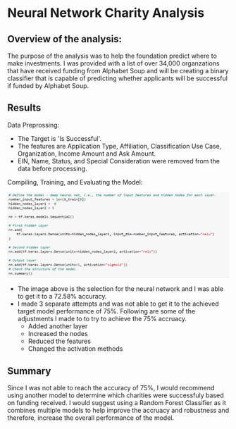 # Neural Network Charity Analysis

## <b>Overview of the analysis:</b>

The purpose of the analysis was to help the foundation predict where to make investments.  I was provided with a list of over 34,000 organzations that have received funding from Alphabet Soup and will be creating a binary classifier that is capable of predicting whether applicants will be successful if funded by Alphabet Soup.

## <b>Results</b>

Data Preprossing:
 - The Target is 'Is Successful'.
 - The features are Application Type, Affiliation, Classification Use Case, Organization, Income Amount and Ask Amount.
 - EIN, Name, Status, and Special Consideration were removed from the data before processing.

Compiling, Training, and Evaluating the Model:

![](/Resources/compile_model.png)

 - The image above is the selection for the neural network and I was able to get it to a 72.58% accuracy.
 - I made 3 separate attempts and was not able to get it to the achieved target model performance of 75%.  Following are some of the adjustments I made to to try to achieve the 75% accruacy.
   -  Added another layer
   -  Increased the nodes
   -  Reduced the features
   -  Changed the activation methods

## <b>Summary</b>
Since I was not able to reach the accuracy of 75%, I would recommend using another model to determine which charities were successfuly based on funding received. I would suggest using a Random Forest Classifier as it combines multiple models to help improve the accruacy and robustness and therefore, increase the overall performance of the model.  

